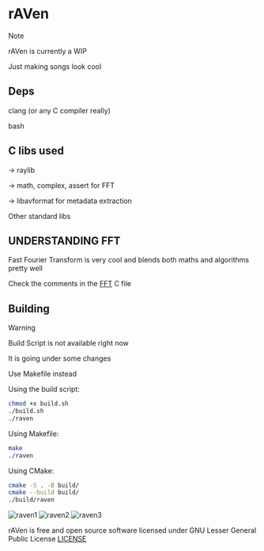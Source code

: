 # rAVen 

> [!NOTE]
> 
> rAVen is currently a WIP
> 

Just making songs look cool

## Deps

clang (or any C compiler really)

bash

## C libs used

-> raylib

-> math, complex, assert for FFT

-> libavformat for metadata extraction

Other standard libs

## UNDERSTANDING FFT

Fast Fourier Transform is very cool and blends both maths and algorithms pretty well

Check the comments in the [FFT](https://github.com/nots1dd/rAVen/blob/main/fft.c) C file

## Building

> [!WARNING]
> 
> Build Script is not available right now
> 
> It is going under some changes
> 
> Use Makefile instead
> 

Using the build script:

```sh 
chmod +x build.sh 
./build.sh
./raven
```

Using Makefile:

```sh
make
./raven
```

Using CMake:

```sh 
cmake -S . -B build/
cmake --build build/ 
./build/raven 
```

![raven1](https://github.com/user-attachments/assets/40ab07df-4f43-406d-b30f-77b133780d12)
![raven2](https://github.com/user-attachments/assets/3aa6de17-62b4-4f64-9b35-31ec6d0fbb5b)
![raven3](https://github.com/user-attachments/assets/51a291b7-12d6-41b1-af3d-52759791a093)



rAVen is free and open source software licensed under GNU Lesser General Public License [LICENSE](https://github.com/nots1dd/raven/blob/main/LICENSE)
